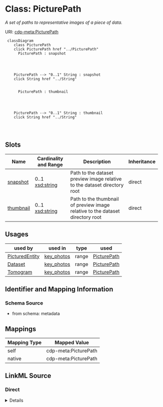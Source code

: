 

# Class: PicturePath


_A set of paths to representative images of a piece of data._





URI: [cdp-meta:PicturePath](metadataPicturePath)






```mermaid
 classDiagram
    class PicturePath
    click PicturePath href "../PicturePath"
      PicturePath : snapshot
        
          
    
    
    PicturePath --> "0..1" String : snapshot
    click String href "../String"

        
      PicturePath : thumbnail
        
          
    
    
    PicturePath --> "0..1" String : thumbnail
    click String href "../String"

        
      
```




<!-- no inheritance hierarchy -->


## Slots

| Name | Cardinality and Range | Description | Inheritance |
| ---  | --- | --- | --- |
| [snapshot](snapshot.md) | 0..1 <br/> [xsd:string](http://www.w3.org/2001/XMLSchema#string) | Path to the dataset preview image relative to the dataset directory root | direct |
| [thumbnail](thumbnail.md) | 0..1 <br/> [xsd:string](http://www.w3.org/2001/XMLSchema#string) | Path to the thumbnail of preview image relative to the dataset directory root | direct |





## Usages

| used by | used in | type | used |
| ---  | --- | --- | --- |
| [PicturedEntity](PicturedEntity.md) | [key_photos](key_photos.md) | range | [PicturePath](PicturePath.md) |
| [Dataset](Dataset.md) | [key_photos](key_photos.md) | range | [PicturePath](PicturePath.md) |
| [Tomogram](Tomogram.md) | [key_photos](key_photos.md) | range | [PicturePath](PicturePath.md) |






## Identifier and Mapping Information







### Schema Source


* from schema: metadata





## Mappings

| Mapping Type | Mapped Value |
| ---  | ---  |
| self | cdp-meta:PicturePath |
| native | cdp-meta:PicturePath |





## LinkML Source

<!-- TODO: investigate https://stackoverflow.com/questions/37606292/how-to-create-tabbed-code-blocks-in-mkdocs-or-sphinx -->

### Direct

<details>
```yaml
name: PicturePath
description: A set of paths to representative images of a piece of data.
from_schema: metadata
attributes:
  snapshot:
    name: snapshot
    description: Path to the dataset preview image relative to the dataset directory
      root.
    from_schema: metadata
    rank: 1000
    alias: snapshot
    owner: PicturePath
    domain_of:
    - PicturePath
    range: string
    inlined: true
    inlined_as_list: true
  thumbnail:
    name: thumbnail
    description: Path to the thumbnail of preview image relative to the dataset directory
      root.
    from_schema: metadata
    rank: 1000
    alias: thumbnail
    owner: PicturePath
    domain_of:
    - PicturePath
    range: string
    inlined: true
    inlined_as_list: true

```
</details>

### Induced

<details>
```yaml
name: PicturePath
description: A set of paths to representative images of a piece of data.
from_schema: metadata
attributes:
  snapshot:
    name: snapshot
    description: Path to the dataset preview image relative to the dataset directory
      root.
    from_schema: metadata
    rank: 1000
    alias: snapshot
    owner: PicturePath
    domain_of:
    - PicturePath
    range: string
    inlined: true
    inlined_as_list: true
  thumbnail:
    name: thumbnail
    description: Path to the thumbnail of preview image relative to the dataset directory
      root.
    from_schema: metadata
    rank: 1000
    alias: thumbnail
    owner: PicturePath
    domain_of:
    - PicturePath
    range: string
    inlined: true
    inlined_as_list: true

```
</details>